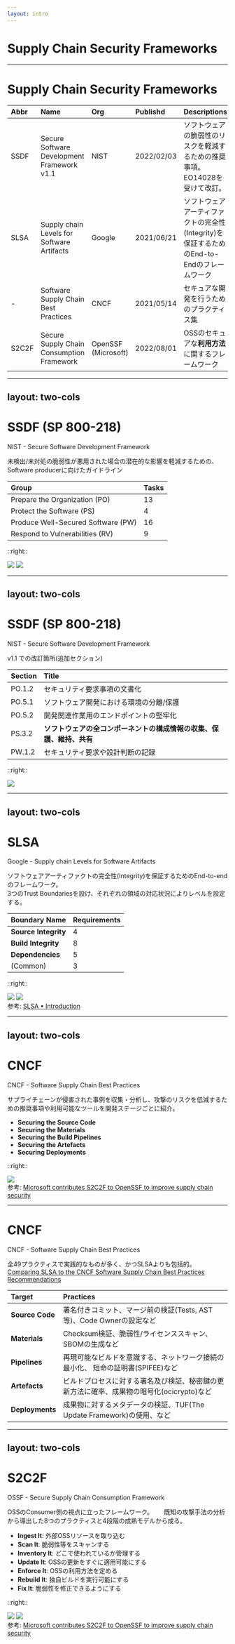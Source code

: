 ```yaml
---
layout: intro
---
```


# Supply Chain Security Frameworks

---

# Supply Chain Security Frameworks

| Abbr | Name | Org | Publishd | Descriptions |
|:-------------|:-----|:----|:---------|:-------------|
| SSDF | Secure Software Development Framework v1.1 | NIST | 2022/02/03 | ソフトウェアの脆弱性のリスクを軽減するための推奨事項。EO14028を受けて改訂。 |
| SLSA | Supply chain Levels for Software Artifacts | Google | 2021/06/21 | ソフトウェアアーティファクトの完全性(Integrity)を保証するためのEnd-to-Endのフレームワーク |
| - | Software Supply Chain Best Practices | CNCF | 2021/05/14 | セキュアな開発を行うためのプラクティス集 |
| S2C2F | Secure Supply Chain Consumption Framework | OpenSSF (Microsoft) | 2022/08/01 | OSSのセキュアな**利用方法**に関するフレームワーク |

---
layout: two-cols
---

# SSDF (SP 800-218)
NIST - Secure Software Development Framework 

未検出/未対処の脆弱性が悪用された場合の潜在的な影響を軽減するための、Software producerに向けたガイドライン

| Group | Tasks |
|:------|:------------|
| Prepare the Organization (PO) | 13 |
| Protect the Software (PS) | 4 |
| Produce Well-Secured Software (PW) | 16 |
| Respond to Vulnerabilities (RV) | 9 |

::right::


<div class="mt-15">
  <img src="/20230202_supply-chain/ssdf-title.png" class="rounded h-32 m-5"/>
  <img src="/20230202_supply-chain/ssdf-table.png" class="rounded h-64 m-5"/>
</div>



---
layout: two-cols
---

# SSDF (SP 800-218)
NIST - Secure Software Development Framework 

v1.1 での改訂箇所(追加セクション)

| Section | Title |
|:--------|:------|
| PO.1.2 | セキュリティ要求事項の文書化 |
| PO.5.1 | ソフトウェア開発における環境の分離/保護 |
| PO.5.2 | 開発関連作業用のエンドポイントの堅牢化 |
| PS.3.2 | **ソフトウェアの全コンポーネントの構成情報の収集、保護、維持、共有** |
| PW.1.2 | セキュリティ要求や設計判断の記録 |

::right::


<div class="mt-15">
  <img src="/20230202_supply-chain/ssdf-eo14028.png" class="rounded m-5"/>
</div>


---
layout: two-cols
---

# SLSA 

Google - Supply chain Levels for Software Artifacts

ソフトウェアアーティファクトの完全性(Integrity)を保証するためのEnd-to-endのフレームワーク。  
3つのTrust Boundariesを設け、それぞれの領域の対応状況によりレベルを設定する。

| Boundary Name | Requirements |
|:--------------|:-------------|
| **Source Integrity** | 4 |
| **Build Integrity** | 8 |
| **Dependencies** | 5 |
| (Common) | 3 |

::right::


<div class="mt-15">
  <img src="/20230202_supply-chain/slsa-boundaries.png" class="rounded h-48 m-5"/>
  <img src="/20230202_supply-chain/slsa-requirements.png" class="rounded h-48 w-86 m-5"/>
  <div class="text-xs text-right">参考: <a href="https://slsa.dev/spec/v0.1/index">SLSA • Introduction</a></div>
</div>



---
layout: two-cols
---

# CNCF
CNCF - Software Supply Chain Best Practices

サプライチェーンが侵害された事例を収集・分析し、攻撃のリスクを低減するための推奨事項や利用可能なツールを開発ステージごとに紹介。  

* **Securing the Source Code**
* **Securing the Materials**
* **Securing the Build Pipelines**
* **Securing the Artefacts**
* **Securing Deployments**


::right::

<div class="mt-15">
  <img src="/20230202_supply-chain/cncf-introduction.png" class="rounded m-5"/>
  <div class="text-xs text-right">参考: <a href="https://www.microsoft.com/en-us/security/blog/2022/11/16/microsoft-contributes-s2c2f-to-openssf-to-improve-supply-chain-security/">Microsoft contributes S2C2F to OpenSSF to improve supply chain security
</a></div>
</div>

---

# CNCF
CNCF - Software Supply Chain Best Practices

全49プラクティスで実践的なものが多く、かつSLSAよりも包括的。  
[Comparing SLSA to the CNCF Software Supply Chain Best Practices Recommendations](https://medium.com/read-the-source/comparing-slsa-to-the-cncf-software-supply-chain-best-practices-recommendations-46988f781426)

| Target | Practices |
|:-|:-|
| **Source Code** | 署名付きコミット、マージ前の検証(Tests, AST等)、Code Ownerの設定など |
| **Materials** | Checksum検証、脆弱性/ライセンススキャン、SBOMの生成など |
| **Pipelines** | 再現可能なビルドを意識する、ネットワーク接続の最小化、 短命の証明書(SPIFEE)など |
| **Artefacts** | ビルドプロセスに対する署名及び検証、秘密鍵の更新方法に確率、成果物の暗号化(ocicrypto)など |
| **Deployments** | 成果物に対するメタデータの検証、TUF(The Update Framework)の使用、など


---
layout: two-cols
---

# S2C2F
OSSF - Secure Supply Chain Consumption Framework

OSSのConsumer側の視点に立ったフレームワーク。　　
既知の攻撃手法の分析から導出した8つのプラクティスと4段階の成熟モデルから成る。

* **Ingest It**: 外部OSSリソースを取り込む
* **Scan It**: 脆弱性等をスキャンする
* **Inventory It**: どこで使われているか管理する
* **Update It**: OSSの更新をすぐに適用可能にする
* **Enforce It**: OSSの利用方法を定める
* **Rebuild It**: 独自ビルドを実行可能にする
* **Fix It**: 脆弱性を修正できるようにする


::right::

<div class="mt-5">
  <img src="/20230202_supply-chain/s2c2f-practices.png" class="rounded h-48 m-5"/>
  <img src="/20230202_supply-chain/s2c2f-maturities.png" class="rounded m-5"/>
  <div class="text-xs text-right">参考: <a href="https://www.microsoft.com/en-us/security/blog/2022/11/16/microsoft-contributes-s2c2f-to-openssf-to-improve-supply-chain-security/">Microsoft contributes S2C2F to OpenSSF to improve supply chain security
</a></div>
</div>

